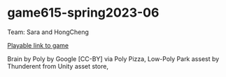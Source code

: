 # game615-spring2023-06
 
Team: Sara and HongCheng

 [Playable link to game](https://SaraHashemii.github.io/game615-spring2023-06/exercise06/play/)
 
 
 Brain by Poly by Google [CC-BY] via Poly Pizza,
 Low-Poly Park assest by Thunderent from Unity asset store,
